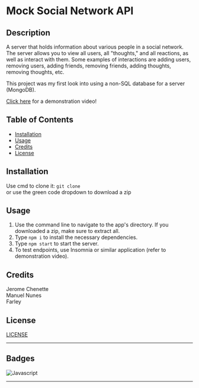 # Mock Social Network API

## Description 

A server that holds information about various people in a social network. The server allows you to view all users, all "thoughts," and all reactions, as well as interact with them. Some examples of interactions are adding users, removing users, adding friends, removing friends, adding thoughts, removing thoughts, etc.

This project was my first look into using a non-SQL database for a server (MongoDB).

[Click here](https://drive.google.com/file/d/1l0cPuIdgWKJY_Pfiyav8ze2LkmeBeBg_/view) for a demonstration video!


## Table of Contents

* [Installation](#installation)
* [Usage](#usage)
* [Credits](#credits)
* [License](#license)


## Installation

Use cmd to clone it: ```git clone ```\
or use the green code dropdown to download a zip


## Usage

1. Use the command line to navigate to the app's directory. If you downloaded a zip, make sure to extract all.
2. Type ```npm i``` to install the necessary dependencies.
3. Type ```npm start``` to start the server.
4. To test endpoints, use Insomnia or similar application (refer to demonstration video).


## Credits

Jerome Chenette\
Manuel Nunes\
Farley


## License

[LICENSE](/LICENSE)


---


## Badges

![Javascript](https://img.shields.io/badge/JS-100%25-yellow)


---